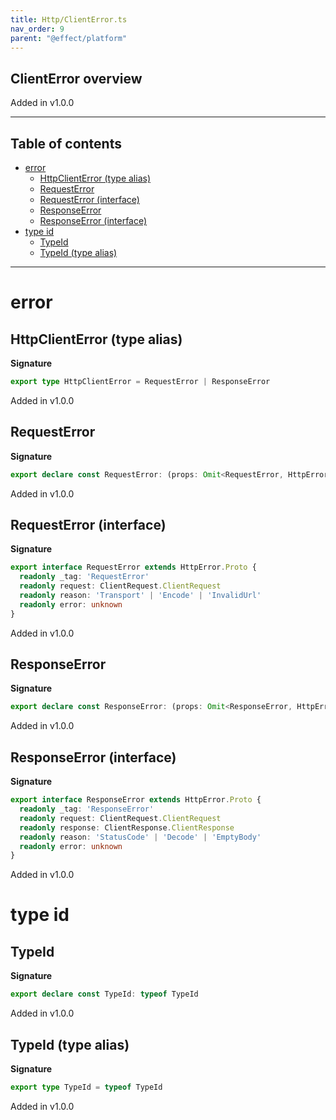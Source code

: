 ```yaml
---
title: Http/ClientError.ts
nav_order: 9
parent: "@effect/platform"
---
```


## ClientError overview

Added in v1.0.0

---

<h2 class="text-delta">Table of contents</h2>

- [error](#error)
  - [HttpClientError (type alias)](#httpclienterror-type-alias)
  - [RequestError](#requesterror)
  - [RequestError (interface)](#requesterror-interface)
  - [ResponseError](#responseerror)
  - [ResponseError (interface)](#responseerror-interface)
- [type id](#type-id)
  - [TypeId](#typeid)
  - [TypeId (type alias)](#typeid-type-alias)

---

# error

## HttpClientError (type alias)

**Signature**

```ts
export type HttpClientError = RequestError | ResponseError
```

Added in v1.0.0

## RequestError

**Signature**

```ts
export declare const RequestError: (props: Omit<RequestError, HttpError.ProvidedFields>) => RequestError
```

Added in v1.0.0

## RequestError (interface)

**Signature**

```ts
export interface RequestError extends HttpError.Proto {
  readonly _tag: 'RequestError'
  readonly request: ClientRequest.ClientRequest
  readonly reason: 'Transport' | 'Encode' | 'InvalidUrl'
  readonly error: unknown
}
```

Added in v1.0.0

## ResponseError

**Signature**

```ts
export declare const ResponseError: (props: Omit<ResponseError, HttpError.ProvidedFields>) => ResponseError
```

Added in v1.0.0

## ResponseError (interface)

**Signature**

```ts
export interface ResponseError extends HttpError.Proto {
  readonly _tag: 'ResponseError'
  readonly request: ClientRequest.ClientRequest
  readonly response: ClientResponse.ClientResponse
  readonly reason: 'StatusCode' | 'Decode' | 'EmptyBody'
  readonly error: unknown
}
```

Added in v1.0.0

# type id

## TypeId

**Signature**

```ts
export declare const TypeId: typeof TypeId
```

Added in v1.0.0

## TypeId (type alias)

**Signature**

```ts
export type TypeId = typeof TypeId
```

Added in v1.0.0
